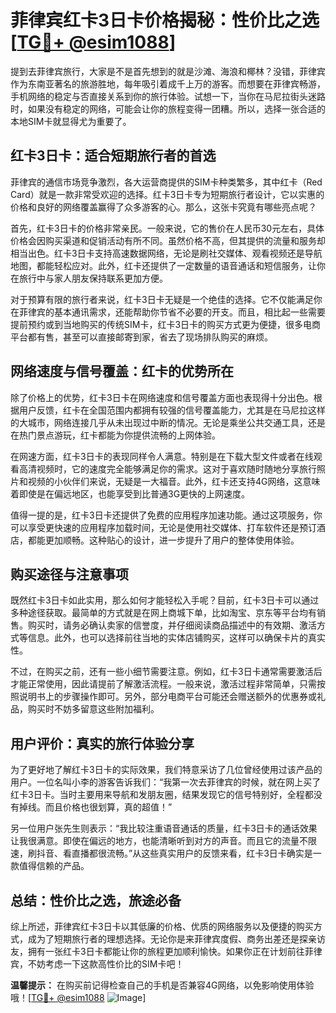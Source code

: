 # 菲律宾红卡3日卡价格揭秘：性价比之选[[TG💪+ @esim1088](https://t.me/s/esim1088)]

提到去菲律宾旅行，大家是不是首先想到的就是沙滩、海浪和椰林？没错，菲律宾作为东南亚著名的旅游胜地，每年吸引着成千上万的游客。而想要在菲律宾畅游，手机网络的稳定与否直接关系到你的旅行体验。试想一下，当你在马尼拉街头迷路时，如果没有稳定的网络，可能会让你的旅程变得一团糟。所以，选择一张合适的本地SIM卡就显得尤为重要了。

## 红卡3日卡：适合短期旅行者的首选

菲律宾的通信市场竞争激烈，各大运营商提供的SIM卡种类繁多，其中红卡（Red Card）就是一款非常受欢迎的选择。红卡3日卡专为短期旅行者设计，它以实惠的价格和良好的网络覆盖赢得了众多游客的心。那么，这张卡究竟有哪些亮点呢？

首先，红卡3日卡的价格非常亲民。一般来说，它的售价在人民币30元左右，具体价格会因购买渠道和促销活动有所不同。虽然价格不高，但其提供的流量和服务却相当出色。红卡3日卡支持高速数据网络，无论是刷社交媒体、观看视频还是导航地图，都能轻松应对。此外，红卡还提供了一定数量的语音通话和短信服务，让你在旅行中与家人朋友保持联系更加方便。

对于预算有限的旅行者来说，红卡3日卡无疑是一个绝佳的选择。它不仅能满足你在菲律宾的基本通讯需求，还能帮助你节省不必要的开支。而且，相比起一些需要提前预约或到当地购买的传统SIM卡，红卡3日卡的购买方式更为便捷，很多电商平台都有售，甚至可以直接邮寄到家，省去了现场排队购买的麻烦。

## 网络速度与信号覆盖：红卡的优势所在

除了价格上的优势，红卡3日卡在网络速度和信号覆盖方面也表现得十分出色。根据用户反馈，红卡在全国范围内都拥有较强的信号覆盖能力，尤其是在马尼拉这样的大城市，网络连接几乎从未出现过中断的情况。无论是乘坐公共交通工具，还是在热门景点游玩，红卡都能为你提供流畅的上网体验。

在网速方面，红卡3日卡的表现同样令人满意。特别是在下载大型文件或者在线观看高清视频时，它的速度完全能够满足你的需求。这对于喜欢随时随地分享旅行照片和视频的小伙伴们来说，无疑是一大福音。此外，红卡还支持4G网络，这意味着即使是在偏远地区，也能享受到比普通3G更快的上网速度。

值得一提的是，红卡3日卡还提供了免费的应用程序加速功能。通过这项服务，你可以享受更快速的应用程序加载时间，无论是使用社交媒体、打车软件还是预订酒店，都能更加顺畅。这种贴心的设计，进一步提升了用户的整体使用体验。

## 购买途径与注意事项

既然红卡3日卡如此实用，那么如何才能轻松入手呢？目前，红卡3日卡可以通过多种途径获取。最简单的方式就是在网上商城下单，比如淘宝、京东等平台均有销售。购买时，请务必确认卖家的信誉度，并仔细阅读商品描述中的有效期、激活方式等信息。此外，也可以选择前往当地的实体店铺购买，这样可以确保卡片的真实性。

不过，在购买之前，还有一些小细节需要注意。例如，红卡3日卡通常需要激活后才能正常使用，因此请提前了解激活流程。一般来说，激活过程非常简单，只需按照说明书上的步骤操作即可。另外，部分电商平台可能还会赠送额外的优惠券或礼品，购买时不妨多留意这些附加福利。

## 用户评价：真实的旅行体验分享

为了更好地了解红卡3日卡的实际效果，我们特意采访了几位曾经使用过该产品的用户。一位名叫小李的游客告诉我们：“我第一次去菲律宾的时候，就在网上买了红卡3日卡。当时主要用来导航和发朋友圈，结果发现它的信号特别好，全程都没有掉线。而且价格也很划算，真的超值！”

另一位用户张先生则表示：“我比较注重语音通话的质量，红卡3日卡的通话效果让我很满意。即使在偏远的地方，也能清晰听到对方的声音。而且它的流量不限速，刷抖音、看直播都很流畅。”从这些真实用户的反馈来看，红卡3日卡确实是一款值得信赖的产品。

## 总结：性价比之选，旅途必备

综上所述，菲律宾红卡3日卡以其低廉的价格、优质的网络服务以及便捷的购买方式，成为了短期旅行者的理想选择。无论你是来菲律宾度假、商务出差还是探亲访友，拥有一张红卡3日卡都能让你的旅程更加顺利愉快。如果你正在计划前往菲律宾，不妨考虑一下这款高性价比的SIM卡吧！

**温馨提示：** 在购买前记得检查自己的手机是否兼容4G网络，以免影响使用体验哦！[[TG💪+ @esim1088](https://t.me/s/esim1088) ![Image](https://i.postimg.cc/4NQfJmqS/Snipaste-2025-05-13-00-14-12.png)]